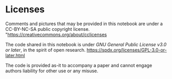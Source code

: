 # Licenses

Comments and pictures that may be provided in this notebook are under a CC-BY-NC-SA public copyright license. "https://creativecommons.org/about/cclicenses

The code shared in this notebook is under *GNU General Public License v3.0 or later*, in the spirit of open research. https://spdx.org/licenses/GPL-3.0-or-later.html

The code is provided as-it to accompany a paper and cannot engage authors liability for other use or any misuse.
